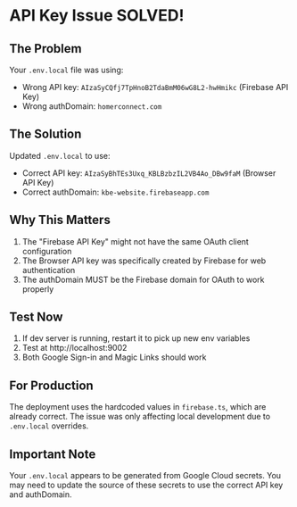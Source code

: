 # API Key Issue SOLVED!

## The Problem

Your `.env.local` file was using:

- Wrong API key: `AIzaSyCQfj7TpHnoB2TdaBmM06wG8L2-hwHmikc` (Firebase API Key)
- Wrong authDomain: `homerconnect.com`

## The Solution

Updated `.env.local` to use:

- Correct API key: `AIzaSyBhTEs3Uxq_KBLBzbzIL2VB4Ao_DBw9faM` (Browser API Key)
- Correct authDomain: `kbe-website.firebaseapp.com`

## Why This Matters

1. The "Firebase API Key" might not have the same OAuth client configuration
2. The Browser API key was specifically created by Firebase for web authentication
3. The authDomain MUST be the Firebase domain for OAuth to work properly

## Test Now

1. If dev server is running, restart it to pick up new env variables
2. Test at http://localhost:9002
3. Both Google Sign-in and Magic Links should work

## For Production

The deployment uses the hardcoded values in `firebase.ts`, which are already correct.
The issue was only affecting local development due to `.env.local` overrides.

## Important Note

Your `.env.local` appears to be generated from Google Cloud secrets. You may need to update the source of these secrets to use the correct API key and authDomain.
